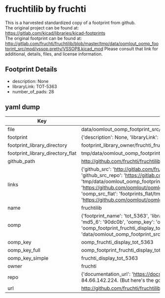 # fruchtilib by fruchti  
This is a harvested standardized copy of a footprint from github.  
The original project can be found at:  
https://gitlab.com/kicad/libraries/kicad-footprints  
The original footprint can be found at:
http://gitlab.com/fruchti/fruchtilib/blob/master/tmp/data/oomlout_oomp_footprint_src/mod/vssop.pretty/VSSOP8.kicad_mod
Please consult that link for additional, details, files, and license information.  
## Footprint Details
* description: None  
* libraryLink: TOT-5363  
* number_of_pads: 28  
## yaml dump  
| Key | Value |  
| --- | --- |  
| file | data/oomlout_oomp_footprint_src/fruchtilib/mod/display.pretty/TOT-5363.kicad_mod |  
| footprint | {'description': None, 'libraryLink': 'TOT-5363', 'number_of_pads': 28} |  
| footprint_library_directory | footprint_library_owner/fruchti_fruchtilib |  
| footprint_library_directory_flat | tmp/data/oomlout_oomp_footprint_src/footprints_flat/fruchti_display_tot_5363/working |  
| github_path | http://github.com/fruchti/fruchtilib/blob/master/tmp/data/oomlout_oomp_footprint_src/mod/display.pretty/TOT-5363.kicad_mod |  
| links | {'github_src': 'http://gitlab.com/fruchti/fruchtilib/blob/master/tmp/data/oomlout_oomp_footprint_src/mod/vssop.pretty/VSSOP8.kicad_mod', 'github_src_repo': 'https://gitlab.com/kicad/libraries/kicad-footprints', 'oomp_bot': 'tmp/data/oomlout_oomp_footprint_src/footprints/fruchti_display_tot_5363/working', 'oomp_bot_github': 'https://github.com/oomlout/oomlout_oomp_footprint_bot/tree/main/tmp/data/oomlout_oomp_footprint_src/footprints/fruchti_display_tot_5363/working', 'oomp_src_flat': 'footprints_flat/tmp/data/oomlout_oomp_footprint_src/footprints_flat/fruchti_display_tot_5363/working', 'oomp_src_flat_github': 'https://github.com/oomlout/oomlout_oomp_footprint_src/tree/main/tmp/data/oomlout_oomp_footprint_src/footprints_flat/fruchti_display_tot_5363/working'} |  
| name | fruchtilib |  
| oomp | {'footprint_name': 'tot_5363', 'library_name': 'display', 'md5': '90dc0bd8264f0781f3e8d8aba120e968', 'md5_10': '90dc0bd826', 'md5_5': '90dc0', 'md5_6': '90dc0b', 'oomp_key': 'oomp_fruchti_display_tot_5363', 'oomp_key_extra': 'oomp_footprint_fruchti_display_tot_5363', 'oomp_key_full': 'oomp_footprint_fruchti_display_tot_5363_90dc0b', 'oomp_key_simple': 'fruchti_display_tot_5363', 'original_filename': 'data/oomlout_oomp_footprint_src/fruchtilib/mod/display.pretty/TOT-5363.kicad_mod', 'owner_name': 'fruchti'} |  
| oomp_key | oomp_fruchti_display_tot_5363 |  
| oomp_key_full | oomp_footprint_fruchti_display_tot_5363 |  
| oomp_key_simple | fruchti_display_tot_5363 |  
| owner | fruchti |  
| repo | {'documentation_url': 'https://docs.github.com/rest/overview/resources-in-the-rest-api#rate-limiting', 'message': "API rate limit exceeded for 84.66.142.224. (But here's the good news: Authenticated requests get a higher rate limit. Check out the documentation for more details.)"} |  
| url | http://github.com/fruchti/fruchtilib |  

